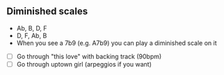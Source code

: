 
## Diminished scales

- Ab, B, D, F
- D, F, Ab, B
- When you see a 7b9 (e.g. A7b9) you can play a diminished scale on it 

- [ ] Go through "this love" with backing track (90bpm)
- [ ] Go through uptown girl (arpeggios if you want)